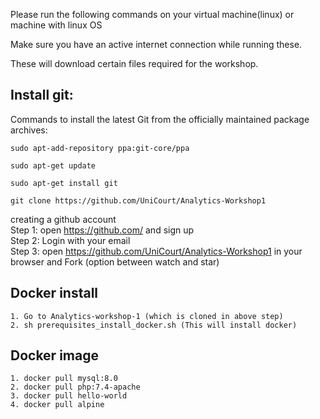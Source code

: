 Please run the following commands on your virtual machine(linux) or machine with linux OS

Make sure you have an active internet connection while running these.

These will download certain files required for the workshop.


## Install git:
Commands to install the latest Git from the officially maintained package archives:

    sudo apt-add-repository ppa:git-core/ppa

    sudo apt-get update

    sudo apt-get install git
    
    git clone https://github.com/UniCourt/Analytics-Workshop1
    
creating a github account 
<br>Step 1: open  https://github.com/ and sign up
<br>Step 2: Login with your email
<br> Step 3: open https://github.com/UniCourt/Analytics-Workshop1 in your browser and Fork (option between watch and star) 

## Docker install 
    1. Go to Analytics-workshop-1 (which is cloned in above step)
    2. sh prerequisites_install_docker.sh (This will install docker)


## Docker image 
    1. docker pull mysql:8.0
    2. docker pull php:7.4-apache
    3. docker pull hello-world
    4. docker pull alpine


